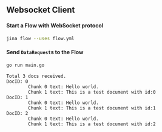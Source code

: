 ## Websocket Client

#### Start a Flow with WebSocket protocol

```bash
jina flow --uses flow.yml
```

#### Send `DataRequest`s to the Flow

```bash
go run main.go
```
```text
Total 3 docs received.
DocID: 0
        Chunk 0 text: Hello world. 
        Chunk 1 text: This is a test document with id:0 
DocID: 1
        Chunk 0 text: Hello world. 
        Chunk 1 text: This is a test document with id:1 
DocID: 2
        Chunk 0 text: Hello world. 
        Chunk 1 text: This is a test document with id:2
```
